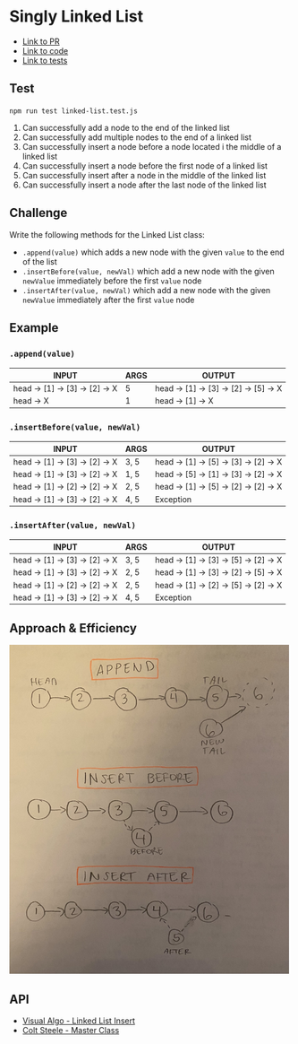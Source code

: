 # Singly Linked List

- [Link to PR](https://github.com/LydiaMT/data-structures-and-algorithms/pull/25)
- [Link to code](https://github.com/LydiaMT/data-structures-and-algorithms/blob/main/javascript/code-challenges/linkedList/linked-list.js)
- [Link to tests](https://github.com/LydiaMT/data-structures-and-algorithms/blob/main/javascript/code-challenges/linkedList/__test__/linked-list.test.js)

## Test
`npm run test linked-list.test.js`

1. Can successfully add a node to the end of the linked list
1. Can successfully add multiple nodes to the end of a linked list
1. Can successfully insert a node before a node located i the middle of a linked list
1. Can successfully insert a node before the first node of a linked list
1. Can successfully insert after a node in the middle of the linked list
1. Can successfully insert a node after the last node of the linked list

## Challenge

Write the following methods for the Linked List class:

- `.append(value)` which adds a new node with the given `value` to the end of the list
- `.insertBefore(value, newVal)` which add a new node with the given `newValue` immediately before the first `value` node
- `.insertAfter(value, newVal)` which add a new node with the given `newValue` immediately after the first `value` node

## Example 

### `.append(value)`

INPUT | ARGS | OUTPUT
-----|-----|-----
head -> [1] -> [3] -> [2] -> X | 	5	 |head -> [1] -> [3] -> [2] -> [5] -> X
head -> X	| 1	| head -> [1] -> X


### `.insertBefore(value, newVal)`

INPUT | ARGS | OUTPUT
-----|-----|-----
head -> [1] -> [3] -> [2] -> X |	3, 5|	head -> [1] -> [5] -> [3] -> [2] -> X
head -> [1] -> [3] -> [2] -> X	|1, 5|	head -> [5] -> [1] -> [3] -> [2] -> X
head -> [1] -> [2] -> [2] -> X|	2, 5|	head -> [1] -> [5] -> [2] -> [2] -> X
head -> [1] -> [3] -> [2] -> X|	4, 5|	Exception

### `.insertAfter(value, newVal)`

INPUT | ARGS | OUTPUT
-----|-----|-----
head -> [1] -> [3] -> [2] -> X|	3, 5|	head -> [1] -> [3] -> [5] -> [2] -> X
head -> [1] -> [3] -> [2] -> X|	2, 5	|head -> [1] -> [3] -> [2] -> [5] -> X
head -> [1] -> [2] -> [2] -> X|	2, 5|	head -> [1] -> [2] -> [5] -> [2] -> X
head -> [1] -> [3] -> [2] -> X|	4, 5|	Exception


## Approach & Efficiency

<img src="img/linkedlist2.jpeg" width ="500">

## API

- [Visual Algo - Linked List Insert](https://visualgo.net/en/list)
- [Colt Steele - Master Class](https://www.udemy.com/share/101XY2BUQedlZVRXQ=/)